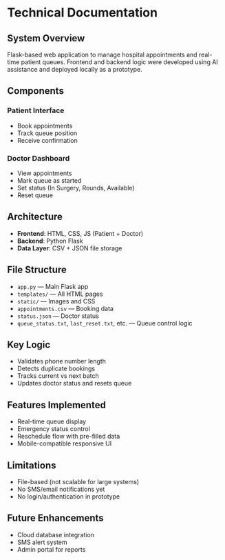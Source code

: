 # Technical Documentation

## System Overview

Flask-based web application to manage hospital appointments and real-time patient queues. Frontend and backend logic were developed using AI assistance and deployed locally as a prototype.

## Components

### Patient Interface
- Book appointments
- Track queue position
- Receive confirmation

### Doctor Dashboard
- View appointments
- Mark queue as started
- Set status (In Surgery, Rounds, Available)
- Reset queue

## Architecture

- **Frontend**: HTML, CSS, JS (Patient + Doctor)
- **Backend**: Python Flask
- **Data Layer**: CSV + JSON file storage

## File Structure

- `app.py` — Main Flask app
- `templates/` — All HTML pages
- `static/` — Images and CSS
- `appointments.csv` — Booking data
- `status.json` — Doctor status
- `queue_status.txt`, `last_reset.txt`, etc. — Queue control logic

## Key Logic

- Validates phone number length
- Detects duplicate bookings
- Tracks current vs next batch
- Updates doctor status and resets queue

## Features Implemented

- Real-time queue display
- Emergency status control
- Reschedule flow with pre-filled data
- Mobile-compatible responsive UI

## Limitations

- File-based (not scalable for large systems)
- No SMS/email notifications yet
- No login/authentication in prototype

## Future Enhancements

- Cloud database integration
- SMS alert system
- Admin portal for reports
